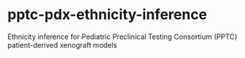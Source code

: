 # pptc-pdx-ethnicity-inference
Ethnicity inference for Pediatric Preclinical Testing Consortium (PPTC) patient-derived xenograft models

